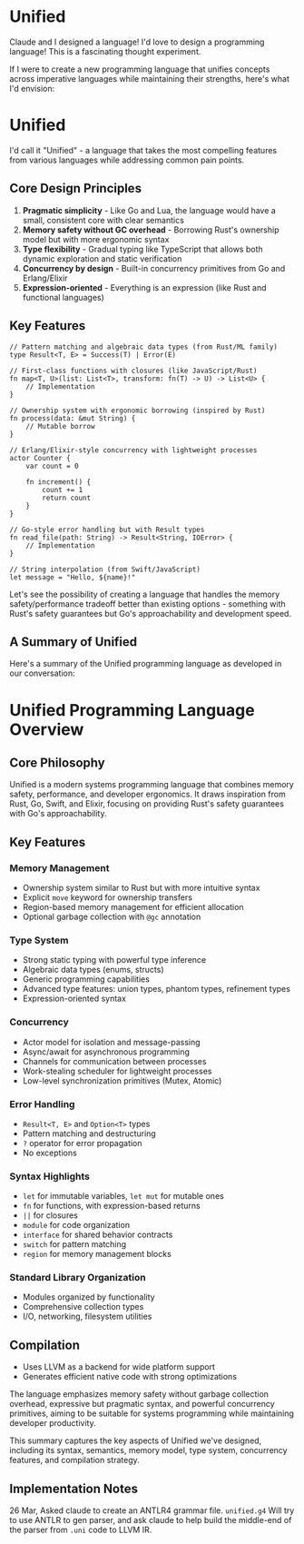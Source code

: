 # Unified
Claude and I designed a language!
I'd love to design a programming language! This is a fascinating thought experiment.

If I were to create a new programming language that unifies concepts across imperative languages while maintaining their strengths, here's what I'd envision:

# Unified

I'd call it "Unified" - a language that takes the most compelling features from various languages while addressing common pain points.

## Core Design Principles

1. **Pragmatic simplicity** - Like Go and Lua, the language would have a small, consistent core with clear semantics
2. **Memory safety without GC overhead** - Borrowing Rust's ownership model but with more ergonomic syntax
3. **Type flexibility** - Gradual typing like TypeScript that allows both dynamic exploration and static verification
4. **Concurrency by design** - Built-in concurrency primitives from Go and Erlang/Elixir
5. **Expression-oriented** - Everything is an expression (like Rust and functional languages)

## Key Features

```unified
// Pattern matching and algebraic data types (from Rust/ML family)
type Result<T, E> = Success(T) | Error(E)

// First-class functions with closures (like JavaScript/Rust)
fn map<T, U>(list: List<T>, transform: fn(T) -> U) -> List<U> {
    // Implementation
}

// Ownership system with ergonomic borrowing (inspired by Rust)
fn process(data: &mut String) {
    // Mutable borrow
}

// Erlang/Elixir-style concurrency with lightweight processes
actor Counter {
    var count = 0
    
    fn increment() {
        count += 1
        return count
    }
}

// Go-style error handling but with Result types
fn read_file(path: String) -> Result<String, IOError> {
    // Implementation
}

// String interpolation (from Swift/JavaScript)
let message = "Hello, ${name}!"
```


Let's see the possibility of creating a language that handles the memory safety/performance tradeoff better than existing options - something with Rust's safety guarantees but Go's approachability and development speed.

## A  Summary of Unified

Here's a summary of the Unified programming language as developed in our conversation:

# Unified Programming Language Overview

## Core Philosophy
Unified is a modern systems programming language that combines memory safety, performance, and developer ergonomics. It draws inspiration from Rust, Go, Swift, and Elixir, focusing on providing Rust's safety guarantees with Go's approachability.

## Key Features

### Memory Management
- Ownership system similar to Rust but with more intuitive syntax
- Explicit `move` keyword for ownership transfers
- Region-based memory management for efficient allocation
- Optional garbage collection with `@gc` annotation

### Type System
- Strong static typing with powerful type inference
- Algebraic data types (enums, structs)
- Generic programming capabilities
- Advanced type features: union types, phantom types, refinement types
- Expression-oriented syntax

### Concurrency
- Actor model for isolation and message-passing
- Async/await for asynchronous programming
- Channels for communication between processes
- Work-stealing scheduler for lightweight processes
- Low-level synchronization primitives (Mutex, Atomic)

### Error Handling
- `Result<T, E>` and `Option<T>` types
- Pattern matching and destructuring
- `?` operator for error propagation
- No exceptions

### Syntax Highlights
- `let` for immutable variables, `let mut` for mutable ones
- `fn` for functions, with expression-based returns
- `||` for closures
- `module` for code organization
- `interface` for shared behavior contracts
- `switch` for pattern matching
- `region` for memory management blocks

### Standard Library Organization
- Modules organized by functionality
- Comprehensive collection types
- I/O, networking, filesystem utilities

## Compilation
- Uses LLVM as a backend for wide platform support
- Generates efficient native code with strong optimizations

The language emphasizes memory safety without garbage collection overhead, expressive but pragmatic syntax, and powerful concurrency primitives, aiming to be suitable for systems programming while maintaining developer productivity.

This summary captures the key aspects of Unified we've designed, including its syntax, semantics, memory model, type system, concurrency features, and compilation strategy.

## Implementation Notes

26 Mar, Asked claude to create an ANTLR4 grammar file. `unified.g4`
Will try to use ANTLR to gen parser, and ask claude to help build the middle-end of the parser from `.uni` code to LLVM IR.
